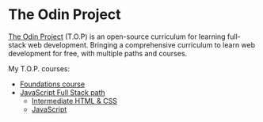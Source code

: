 # The Odin Project

[The Odin Project](https://www.theodinproject.com/) (T.O.P) is an open-source curriculum for learning full-stack web development. Bringing a comprehensive curriculum to learn web development for free, with multiple paths and courses.

My T.O.P. courses:
- [Foundations course](https://github.com/cesarbrancalhao/OdinProject/blob/main/Foundations%20course/README.md)
- [JavaScript Full Stack path](https://github.com/cesarbrancalhao/OdinProject/blob/main/Fullstack%20JavaScript%20course/README.md)
    - [Intermediate HTML & CSS](https://github.com/cesarbrancalhao/OdinProject/tree/main/Fullstack%20JavaScript%20course/Intermediate%20HTML%20%26%20CSS%20course)
    - [JavaScript](https://github.com/cesarbrancalhao/OdinProject/tree/main/Fullstack%20JavaScript%20course/JavaScript)